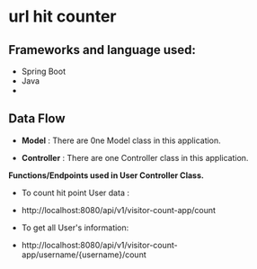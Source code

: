 # url hit counter
## Frameworks and language used:
-  Spring Boot
-  Java
-  
## Data Flow


* **Model** :
  There are 0ne Model class in this application.

* **Controller** :
  There are one Controller class in this application.


**Functions/Endpoints used in User Controller Class.**

- To count hit point User data :
- http://localhost:8080/api/v1/visitor-count-app/count


- To get all User's information:
- http://localhost:8080/api/v1/visitor-count-app/username/{username}/count

